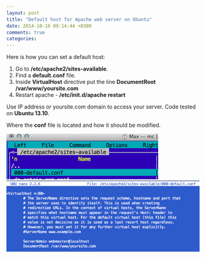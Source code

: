 ```yaml
---
layout: post
title: "Default host for Apache web server on Ubuntu"
date: 2014-10-16 09:14:44 +0300
comments: true
categories: 
---
```

Here is how you can set a default host:

1. Go to **/etc/apache2/sites-available**.
2. Find a **default.conf** file.
3. Inside **VirtualHost** directive put the line **DocumentRoot /var/www/yoursite.com**
4. Restart apache - **/etc/init.d/apache restart**

Use IP address or yoursite.com domain to access your server.
Code tested on **Ubuntu 13.10**.

Where the **conf** file is located and how it should be modified.

![](/images/posts/apache-default-host/img_2.png)
![](/images/posts/apache-default-host/img_1.png)

